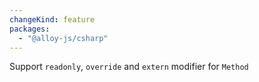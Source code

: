 ```yaml
---
changeKind: feature
packages:
  - "@alloy-js/csharp"
---
```


Support `readonly`, `override` and `extern` modifier for `Method`